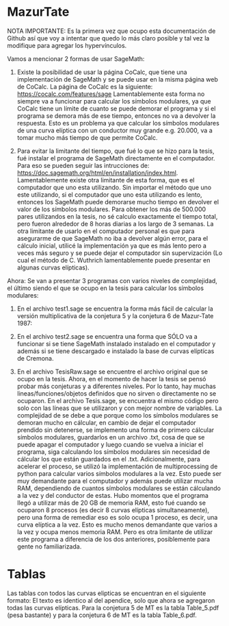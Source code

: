 # MazurTate

NOTA IMPORTANTE: Es la primera vez que ocupo esta documentación de Github así que voy a intentar que quedo lo más claro posible y tal vez la modifique para agregar los hypervínculos.

Vamos a mencionar 2 formas de usar SageMath:

1) Existe la posibilidad de usar la página CoCalc, que tiene una implementación de SageMath y se puede usar en la misma página web de CoCalc. La página de CoCalc es la siguiente: https://cocalc.com/features/sage
Lamentablemente esta forma no siempre va a funcionar para calcular los símbolos modulares, ya que CoCalc tiene un límite de cuanto se puede demorar el programa y si el programa se demora más de ese tiempo, entonces no va a devolver la respuesta. Esto es un problema ya que calcular los símbolos modulares de una curva elíptica con un conductor muy grande e.g. 20.000, va a tomar mucho más tiempo de que permite CoCalc.

2) Para evitar la limitante del tiempo, que fué lo que se hizo para la tesis, fué instalar el programa de SageMath directamente en el computador. Para eso se pueden seguir las intrucciones de: https://doc.sagemath.org/html/en/installation/index.html. Lamentablemente existe otra limitante de esta forma, que es el computador que uno esta utilizando. Sin importar el método que uno este utilizando, si el computador que uno esta utilizando es lento, entonces los SageMath puede demorarse mucho tiempo en devolver el valor de los símbolos modulares. Para obtener los más de 500.000 pares utilizandos en la tesis, no sé calculo exactamente el tiempo total, pero fueron alrededor de 8 horas diarias a los largo de 3 semanas. La otra limitante de usarlo en el computador personal es que para asegurarme de que SageMath no iba a devolver algún error, para el cálculo inicial, utilicé la implementación ya que es más lento pero a veces más seguro y se puede dejar el computador sin supervización (Lo cual el método de C. Wuthrich lamentablemente puede presentar en algunas curvas elípticas).


Ahora: Se van a presentar 3 programas con varios niveles de complejidad, el último siendo el que se ocupo en la tesis para calcular los símbolos modulares:

1) En el archivo test1.sage se encuentra la forma más fácil de calcular la versión multiplicativa de la conjetura 5 y la conjetura 6 de Mazur-Tate 1987:
   
2) En el archivo test2.sage se encuentra una forma que SÓLO va a funcionar si se tiene SageMath instalado instalado en el computador y además si se tiene descargado e instalado la base de curvas elíptícas de Cremona.

3) En el archivo TesisRaw.sage se encuentre el archivo original que se ocupo en la tesis. Ahora, en el momento de hacer la tesis se pensó probar más conjeturas y a diferentes niveles. Por lo tanto, hay muchas lineas/funciones/objetos definidos que no sirven o directamente no se ocuparon. En el archivo Tesis.sage, se encuentra el mismo código pero solo con las líneas que se utilizaron y con mejor nombre de variables. La complejidad de se debe a que porque como los símbolos modulares se demoran mucho en cálcular, en cambio de dejar el computador prendido sin detenerse, se implemento una forma de primero cálcular símbolos modulares, guardarlos en un archivo .txt, cosa de que se puede apagar el computador y luego cuando se vuelva a iniciar el programa, siga calculando los símbolos modulares sin necesidad de cálcular los que están guardados en el .txt. Adicionalmente, para acelerar el proceso, se utilizó la implementación de multiprocessing de python para calcular varios símbolos modulares a la vez. Esto puede ser muy demandante para el computador y además puede utilizar mucha RAM, dependiendo de cuantos símbolos modulares se están cálculando a la vez y del conductor de estas. Hubo momentos que el programa llegó a utilizar más de 20 GB de memoria RAM, esto fué cuando se ocuparon 8 procesos (es decir 8 curvas elípticas simultaneamente), pero una forma de remediar eso es solo ocupa 1 proceso, es decir, una curva elíptica a la vez. Esto es mucho menos demandante que varios a la vez y ocupa menos memoria RAM. Pero es otra limitante de utilizar este programa a diferencia de los dos anteriores, posiblemente para gente no familiarizada.

# Tablas
Las tablas con todos las curvas elipticas se encuentran en el siguiente formato: El texto es identico al del apendice, solo que ahora se agregaron todas las curvas elípticas. Para la conjetura 5 de MT es la tabla Table_5.pdf (pesa bastante) y para la conjetura 6 de MT es la tabla Table_6.pdf.
